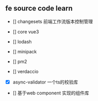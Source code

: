 ## fe source  code learn
- [] changesets  前端工作流版本控制管理

- [] core  vue3 

- [] lodash

- [] minipack

- [] pm2

- [] verdaccio

- [x] async-validator 一个ts的校验库

- [] 基于web component 实现的组件库